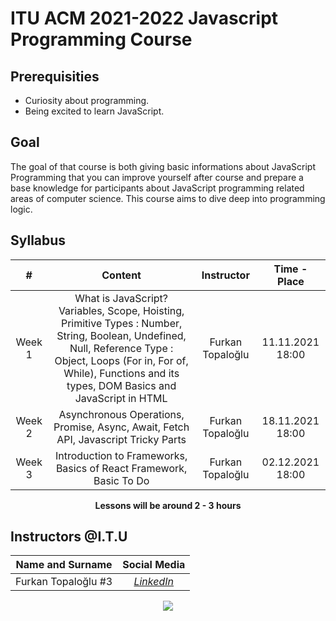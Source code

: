 # ITU ACM 2021-2022 Javascript Programming Course

## Prerequisities

 - Curiosity about programming.
 - Being excited to learn JavaScript.

## Goal

The goal of that course is both giving basic informations about JavaScript Programming that you can improve yourself after course and prepare a base knowledge for participants about JavaScript programming related areas of computer science. This course aims to dive deep into programming logic.
  
## Syllabus

|     #           |Content                          | Instructor                        | Time - Place
| :----------------: | :-------------------------------: | :-----------------------------: | :-----------------------------: |
| Week 1 |  What is JavaScript? Variables, Scope, Hoisting, Primitive Types : Number, String, Boolean, Undefined, Null, Reference Type : Object, Loops (For in, For of, While), Functions and its types, DOM Basics and JavaScript in HTML| Furkan Topaloğlu| 11.11.2021 18:00|
| Week 2| Asynchronous Operations, Promise, Async, Await, Fetch API, Javascript Tricky Parts | Furkan Topaloğlu| 18.11.2021 18:00|
| Week 3 | Introduction to Frameworks, Basics of React Framework, Basic To Do| Furkan Topaloğlu|  02.12.2021 18:00|


<p align="center"><b>Lessons will be around 2 - 3 hours</b></p>

## Instructors @I.T.U

| Name and Surname | Social Media |
|:--:|:--:|
| Furkan Topaloğlu #3 | [*LinkedIn*](https://www.linkedin.com/in/ay%C5%9Fe-zeynep-suba%C5%9F%C4%B1-72133820a) |


<p align="center">
  <a href="//ituacm.com" target="_blank">
    <img src="https://ituacm.com/wp-content/uploads/2017/08/itu-logo.png">
  </a>
</p>

